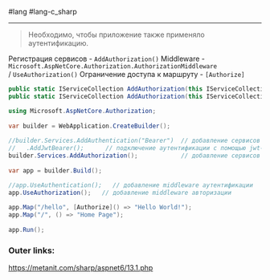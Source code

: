 #lang #lang-c_sharp 

---
> Необходимо, чтобы приложение также применяло аутентификацию.

Регистрация сервисов - `AddAuthorization()`
Middleware - `Microsoft.AspNetCore.Authorization.AuthorizationMiddleware` / `UseAuthorization()`
Ограничение доступа к маршруту - `[Authorize]`

```csharp
public static IServiceCollection AddAuthorization(this IServiceCollection services)
public static IServiceCollection AddAuthorization(this IServiceCollection services, Action<AuthorizationOptions> configure)
```

```csharp
using Microsoft.AspNetCore.Authorization;
 
var builder = WebApplication.CreateBuilder();
 
//builder.Services.AddAuthentication("Bearer")  // добавление сервисов аутентификации
//   .AddJwtBearer();      // подключение аутентификации с помощью jwt-токенов
builder.Services.AddAuthorization();            // добавление сервисов авторизации
 
var app = builder.Build();

//app.UseAuthentication();   // добавление middleware аутентификации 
app.UseAuthorization();   // добавление middleware авторизации 
 
app.Map("/hello", [Authorize]() => "Hello World!");
app.Map("/", () => "Home Page");
 
app.Run();
```

### Outer links:
https://metanit.com/sharp/aspnet6/13.1.php